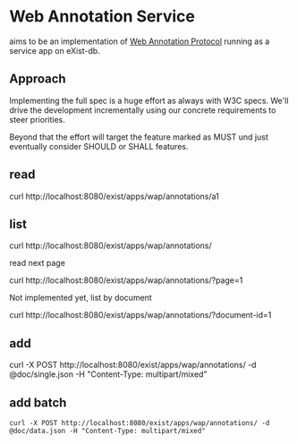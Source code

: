 # Web Annotation Service

aims to be an implementation of [Web Annotation Protocol](http://w3c.github.io/web-annotation/protocol/wd/) running as
a service app on eXist-db.

## Approach

Implementing the full spec is a huge effort as always with W3C specs. We'll drive the development
incrementally using our concrete requirements to steer priorities.

Beyond that the effort will target the feature marked as MUST und just eventually consider SHOULD or SHALL features.

## read

   curl http://localhost:8080/exist/apps/wap/annotations/a1

## list

   curl http://localhost:8080/exist/apps/wap/annotations/

read next page

   curl http://localhost:8080/exist/apps/wap/annotations/?page=1


Not implemented yet, list by document

   curl http://localhost:8080/exist/apps/wap/annotations/?document-id=1

## add

   curl -X POST http://localhost:8080/exist/apps/wap/annotations/ -d @doc/single.json -H "Content-Type: multipart/mixed"

## add batch

    curl -X POST http://localhost:8080/exist/apps/wap/annotations/ -d @doc/data.json -H "Content-Type: multipart/mixed"
